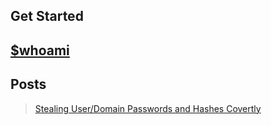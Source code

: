 ## Get Started
## [$whoami](./bio/index.html) 
## Posts
> [Stealing User/Domain Passwords and Hashes Covertly](./ADPentesting/passwords-hash-stealing.html)
>

